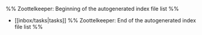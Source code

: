 %% Zoottelkeeper: Beginning of the autogenerated index file list  %%
-  [[inbox/tasks|tasks]]
%% Zoottelkeeper: End of the autogenerated index file list  %%
